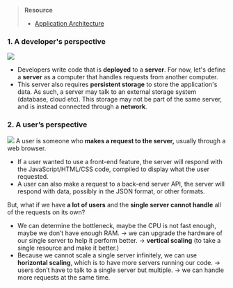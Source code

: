 > **Resource**
> - [Application Architecture](https://neetcode.io/courses/system-design-for-beginners/1)
### 1. A developer's perspective
![](https://i.imgur.com/ZQ9FIcG.png)
* Developers write code that is **deployed** to a **server**. For now, let's define a **server** as a computer that handles requests from another computer. 
* This server also requires **persistent storage** to store the application's data. As such, a server may talk to an external storage system (database, cloud etc). This storage may not be part of the same server, and is instead connected through a **network**.
### 2. A user’s perspective
![](https://i.imgur.com/SMJP3BH.png)
A user is someone who **makes a request to the server,** usually through a web browser. 
* If a user wanted to use a front-end feature, the server will respond with the JavaScript/HTML/CSS code, compiled to display what the user requested. 
* A user can also make a request to a back-end server API, the server will respond with data, possibly in the JSON format, or other formats. 

But, what if we have **a lot of users** and the **single server cannot handle** all of the requests on its own?
* We can determine the bottleneck, maybe the CPU is not fast enough, maybe we don’t have enough RAM. 
→ we can upgrade the hardware of our single server to help it perform better. → **vertical scaling** (to take a single resource and make it better.)
* Because we cannot scale a single server infinitely, we can use **horizontal scaling**, which is to have more servers running our code.
→ users don’t have to talk to a single server but multiple. → we can handle more requests at the same time. 